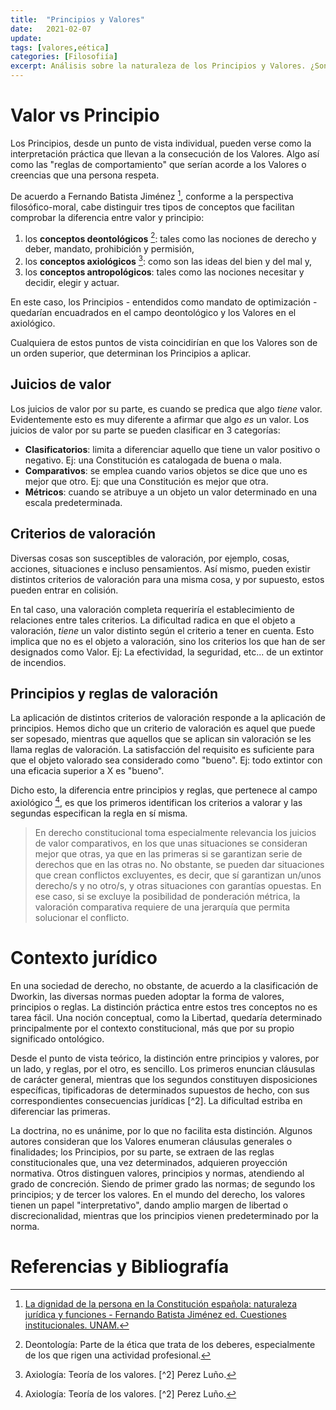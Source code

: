 ```yaml
---
title:  "Principios y Valores"
date:   2021-02-07
update: 
tags: [valores,eética]
categories: [Filosofiía]
excerpt: Análisis sobre la naturaleza de los Principios y Valores. ¿Son la misma cosa? Si no es así ¿Cuál es su relación?.
---
```


# Valor vs Principio
Los Principios, desde un punto de vista individual, pueden verse como la interpretación práctica que llevan a la consecución de los Valores. Algo así como las "reglas de comportamiento" que serían acorde a los Valores o creencias que una persona respeta. 

De acuerdo a Fernando Batista Jiménez [^1], conforme a la perspectiva filosófico-moral, cabe distinguir tres tipos de conceptos que facilitan comprobar la diferencia entre valor y principio: 
 1. los **conceptos deontológicos** [^def1]: tales como las nociones de derecho y deber, mandato, prohibición y permisión,
 2. los **conceptos axiológicos** [^def2]:  como son las ideas del bien y del mal y, 
 3. los **conceptos antropológicos**: tales como las nociones necesitar y decidir, elegir y actuar.
 
 En este caso, los Principios - entendidos como mandato de optimización - quedarían encuadrados en el campo deontológico y los Valores en el axiológico. 
 
Cualquiera de estos puntos de vista coincidirían en que los Valores son de un orden superior, que determinan los Principios a aplicar.

## Juicios de valor
Los juicios de valor por su parte, es cuando se predica que algo *tiene* valor. Evidentemente esto es muy diferente a afirmar que algo *es* un valor. Los juicios de valor por su parte se pueden clasificar en 3 categorías:
 - **Clasificatorios**: limita a diferenciar aquello que tiene un valor positivo o negativo. Ej: una Constitución es catalogada de buena o mala.
 - **Comparativos**: se emplea cuando varios objetos se dice que uno es mejor que otro. Ej: que una Constitución es mejor que otra.
 - **Métricos**: cuando se atribuye a un objeto un valor determinado en una escala predeterminada.

## Criterios de valoración
 Diversas cosas son susceptibles de valoración, por ejemplo, cosas, acciones, situaciones e incluso pensamientos. Así mismo, pueden existir distintos criterios de valoración para una misma cosa, y por supuesto, estos pueden entrar en colisión. 

En tal caso, una valoración completa requeriría el establecimiento de relaciones entre tales criterios. La dificultad radica en que el objeto a valoración, *tiene* un valor distinto según el criterio a tener en cuenta. Esto implica que no es el objeto a valoración, sino los criterios los que han de ser designados como Valor. Ej: La efectividad, la seguridad, etc...  de un extintor de incendios.

## Principios y reglas de valoración
La aplicación de distintos criterios de valoración responde a la aplicación de principios. Hemos dicho que un criterio de valoración es aquel que puede ser sopesado, mientras que aquellos que se aplican sin valoración se les llama reglas de valoración. La satisfacción del requisito es suficiente para que el objeto valorado sea considerado como "bueno". Ej: todo extintor con una eficacia superior a X es "bueno".

Dicho esto, la diferencia entre principios y reglas, que pertenece al campo axiológico [^def2], es que los primeros identifican los criterios a valorar y las segundas especifican la regla en sí misma.

> En derecho constitucional toma especialmente relevancia los juicios de valor comparativos, en los que unas situaciones se consideran mejor que otras, ya que en las primeras si se garantizan serie de derechos que en las otras no. No obstante, se pueden dar situaciones que crean conflictos excluyentes, es decir, que sí garantizan un/unos derecho/s y no otro/s, y otras situaciones con garantías opuestas. En ese caso, si se excluye la posibilidad de ponderación métrica, la valoración comparativa requiere de una jerarquía que permita solucionar el conflicto.

# Contexto jurídico
En una sociedad de derecho, no obstante, de acuerdo a la clasificación de Dworkin, las diversas normas pueden adoptar la forma de valores, principios o reglas. La distinción práctica entre estos tres conceptos no es tarea fácil. Una noción conceptual, como la Libertad, quedaría determinado principalmente por el contexto constitucional, más que por su propio significado ontológico. 

Desde el punto de vista teórico, la distinción entre principios y valores, por un lado, y reglas, por el otro, es sencillo. Los primeros enuncian cláusulas de carácter general, mientras que los segundos constituyen disposiciones específicas, tipificadoras de determinados supuestos de hecho, con sus correspondientes consecuencias jurídicas [^2]. La dificultad estriba en diferenciar las primeras. 

La doctrina, no es unánime, por lo que no facilita esta distinción. Algunos autores consideran que los Valores enumeran cláusulas generales o finalidades; los Principios, por su parte, se extraen de las reglas constitucionales que, una vez determinados, adquieren proyección normativa. Otros distinguen valores, principios y normas, atendiendo al grado de concreción. Siendo de primer grado las normas; de segundo los principios; y de tercer los valores. En el mundo del derecho, los valores tienen un papel "interpretativo", dando amplio margen de libertad o discrecionalidad, mientras que los principios vienen predeterminado por la norma.

# Referencias y Bibliografía
[^1]: [La dignidad de la persona en la Constitución española: naturaleza jurídica y funciones - Fernando Batista Jiménez ed. Cuestiones institucionales. UNAM.](http://www.scielo.org.mx/scielo.php?script=sci_arttext&pid=S1405-91932006000100003)
[^def1]: Deontología: Parte de la ética que trata de los deberes, especialmente de los que rigen una actividad profesional.
[^def2]: Axiología: Teoría de los valores.
[^2] Perez Luño.
<!--stackedit_data:
eyJoaXN0b3J5IjpbLTE0OTIyNTA2NDIsMTUwMTQ0MzQ1OSw2MT
gxMDkxOTMsLTExNTUyNTU5OTAsMTA2OTEyMjczMCwtMTU0NDI4
ODk0NiwtMTM1MzY2MTc1MSwxNjMwNjYwNDgwLC0xOTMxNTk4MD
c2LC01MzA1MTIzOCwtMTk2NzQxMzg3MSwxOTU1MjAxMjgwXX0=

-->